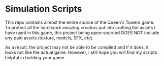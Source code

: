 # Simulation Scripts
This repo contains almost the entire source of the Queen's Towers game. To protect all the hard work amazing creators put into crafting the assets I have used in this game, this project being open-sourced DOES NOT include any paid assets (texture, models, SFX, etc).

As a result, the project may not be able to be compiled and if it does, it looks not like the actual game. However, I still hope you will find my scripts helpful in building your game
